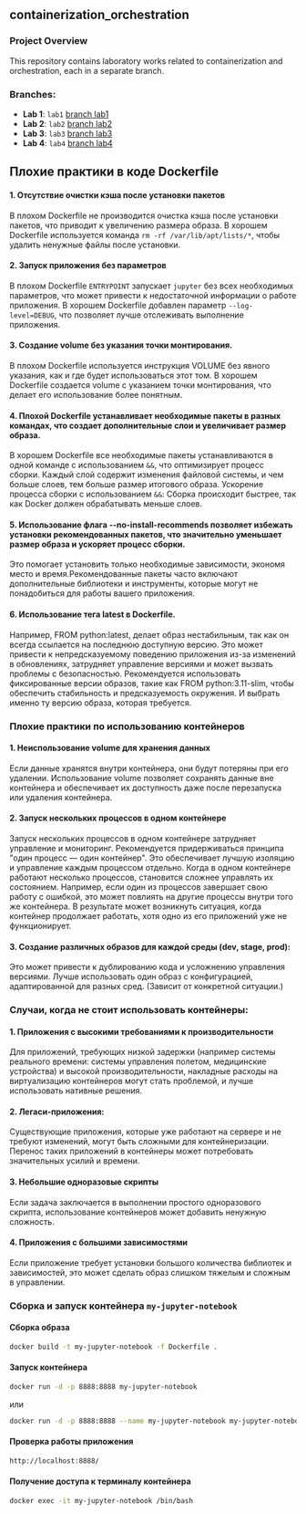 ## containerization_orchestration

### Project Overview

This repository contains laboratory works related to containerization and orchestration, each in a separate branch.

### Branches:

- **Lab 1**: `lab1` [branch lab1 ](https://github.com/alexiv-tn65/containerization_orchestration/tree/lab1)
- **Lab 2**: `lab2` [branch lab2 ](https://github.com/alexiv-tn65/containerization_orchestration/tree/lab2)
- **Lab 3**: `lab3` [branch lab3 ](https://github.com/alexiv-tn65/containerization_orchestration/tree/lab3)
- **Lab 4**: `lab4` [branch lab4 ](https://github.com/alexiv-tn65/containerization_orchestration/tree/lab4)



## Плохие практики в коде Dockerfile

#### 1. Отсутствие очистки кэша после установки пакетов
В плохом Dockerfile не производится очистка кэша после установки пакетов, что приводит к увеличению размера образа. В хорошем Dockerfile используется команда `rm -rf /var/lib/apt/lists/*`, чтобы удалить ненужные файлы после установки.

#### 2. Запуск приложения без параметров
В плохом Dockerfile `ENTRYPOINT` запускает `jupyter` без всех необходимых параметров, что может привести к недостаточной информации о работе приложения. В хорошем Dockerfile добавлен параметр `--log-level=DEBUG`, что позволяет лучше отслеживать выполнение приложения.

#### 3. Создание volume без указания точки монтирования. 
В плохом Dockerfile используется инструкция VOLUME без явного указания, как и где будет использоваться этот том. В хорошем Dockerfile создается volume с указанием точки монтирования, что делает его использование более понятным.

#### 4. Плохой Dockerfile устанавливает необходимые пакеты в разных командах, что создает дополнительные слои и увеличивает размер образа. 
В хорошем Dockerfile все необходимые пакеты устанавливаются в одной команде с использованием `&&`, что оптимизирует процесс сборки. Каждый слой содержит изменения файловой системы, и чем больше слоев, тем больше размер итогового образа. Ускорение процесса сборки с использованием `&&`: Сборка происходит быстрее, так как Docker должен обрабатывать меньше слоев.

#### 5. Использование флага --no-install-recommends позволяет избежать установки рекомендованных пакетов, что значительно уменьшает размер образа и ускоряет процесс сборки. 
Это помогает установить только необходимые зависимости, экономя место и время.Рекомендованные пакеты часто включают дополнительные библиотеки и инструменты, которые могут не понадобиться для работы вашего приложения. 

#### 6. Использование тега latest в Dockerfile. 
Например, FROM python:latest, делает образ нестабильным, так как он всегда ссылается на последнюю доступную версию. Это может привести к непредсказуемому поведению приложения из-за изменений в обновлениях, затрудняет управление версиями и может вызвать проблемы с безопасностью. Рекомендуется использовать фиксированные версии образов, такие как FROM python:3.11-slim, чтобы обеспечить стабильность и предсказуемость окружения. 
И выбрать именно ту версию образа, которая требуется.


### Плохие практики по использованию контейнеров

#### 1. Неиспользование volume для хранения данных
Если данные хранятся внутри контейнера, они будут потеряны при его удалении. Использование volume позволяет сохранять данные вне контейнера и обеспечивает их доступность даже после перезапуска или удаления контейнера.

#### 2. Запуск нескольких процессов в одном контейнере
Запуск нескольких процессов в одном контейнере затрудняет управление и мониторинг. Рекомендуется придерживаться принципа "один процесс — один контейнер". Это обеспечивает лучшую изоляцию и управление каждым процессом отдельно. Когда в одном контейнере работают несколько процессов, становится сложнее управлять их состоянием. Например, если один из процессов завершает свою работу с ошибкой, это может повлиять на другие процессы внутри того же контейнера. В результате может возникнуть ситуация, когда контейнер продолжает работать, хотя одно из его приложений уже не функционирует.

#### 3. Создание различных образов для каждой среды (dev, stage, prod):
Это может привести к дублированию кода и усложнению управления версиями. Лучше использовать один образ с конфигурацией, адаптированной для разных сред.
(Зависит от конкретной ситуации.)



### Случаи, когда не стоит использовать контейнеры:

#### 1. Приложения с высокими требованиями к производительности
Для приложений, требующих низкой задержки (например системы реального времени: cистемы управления полетом, медицинские устройства) и высокой производительности, накладные расходы на виртуализацию контейнеров могут стать проблемой, и лучше использовать нативные решения.

#### 2. Легаси-приложения:
Существующие приложения, которые уже работают на сервере и не требуют изменений, могут быть сложными для контейнеризации. Перенос таких приложений в контейнеры может потребовать значительных усилий и времени.

#### 3. Небольшие одноразовые скрипты
Если задача заключается в выполнении простого одноразового скрипта, использование контейнеров может добавить ненужную сложность.

#### 4. Приложения с большими зависимостями
Если приложение требует установки большого количества библиотек и зависимостей, это может сделать образ слишком тяжелым и сложным в управлении.


### Сборка и запуск контейнера `my-jupyter-notebook`

#### Сборка образа

```bash
docker build -t my-jupyter-notebook -f Dockerfile .
```

#### Запуск контейнера

```bash
docker run -d -p 8888:8888 my-jupyter-notebook
```
или
```bash
docker run -d -p 8888:8888 --name my-jupyter-notebook my-jupyter-notebook
```


#### Проверка работы приложения

```bash
http://localhost:8888/
```

#### Получение доступа к терминалу контейнера

```bash
docker exec -it my-jupyter-notebook /bin/bash
```
